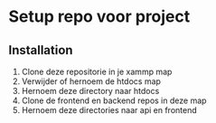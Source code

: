 # Setup repo voor project
## Installation
1. Clone deze repositorie in je xammp map
2. Verwijder of hernoem de htdocs map
3. Hernoem deze directory naar htdocs
4. Clone de frontend en backend repos in deze map
5. Hernoem deze directories naar api en frontend
